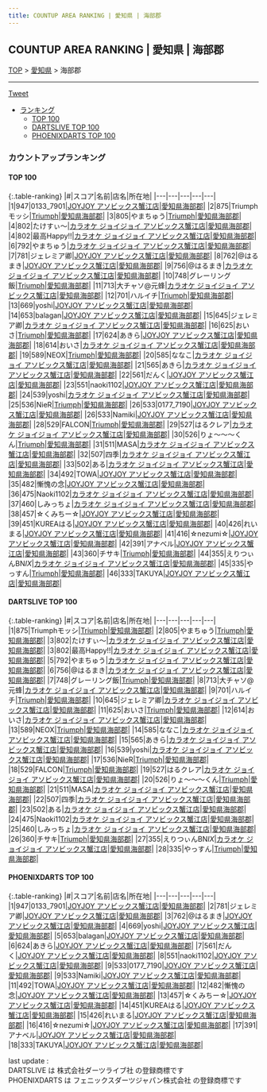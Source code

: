 ```yaml
---
title: COUNTUP AREA RANKING | 愛知県 | 海部郡
---
```

## COUNTUP AREA RANKING | 愛知県 | 海部郡

[TOP](/darts/rank/) > [愛知県](/darts/rank/愛知県/) > 海部郡

___

<a href="https://twitter.com/share?ref_src=twsrc%5Etfw" data-text="COUNTUP AREA RANKING | 愛知県海部郡" class="twitter-share-button" data-hashtags="DARTSLIVE,PHOENIXDARTS,darts,ダーツ" data-show-count="false">Tweet</a>

* [ランキング](#カウントアップランキング)
    * [TOP 100](#top-100)
    * [DARTSLIVE TOP 100](#dartslive-top-100)
    * [PHOENIXDARTS TOP 100](#phoenixdarts-top-100)

### カウントアップランキング

#### TOP 100



{:.table-ranking}
|#|スコア|名前|店名|所在地|
|---|---|---|---|---|
|1|947|<span class="rank-name-pd">0133_7901</span>|<a href="https://vs.phoenixdarts.com/jp/shop/shopDetailInfo/s_75545?s_seq=75545">JOYJOY アソビックス蟹江店</a>|<a href="/darts/rank/愛知県/海部郡">愛知県海部郡</a>|
|2|875|<span class="rank-name-dl">Triumphモッシ</span>|<a href="https://search.dartslive.com/jp/shop/744296d8ec82bb000d9b047a20a7ba1e">Triumph</a>|<a href="/darts/rank/愛知県/海部郡">愛知県海部郡</a>|
|3|805|<span class="rank-name-dl">やまちゅう</span>|<a href="https://search.dartslive.com/jp/shop/744296d8ec82bb000d9b047a20a7ba1e">Triumph</a>|<a href="/darts/rank/愛知県/海部郡">愛知県海部郡</a>|
|4|802|<span class="rank-name-dl">たけすぃ〜</span>|<a href="https://search.dartslive.com/jp/shop/42a156408628cd3025d56fb0e5c39bac">カラオケ ジョイジョイ アソビックス蟹江店</a>|<a href="/darts/rank/愛知県/海部郡">愛知県海部郡</a>|
|4|802|<span class="rank-name-dl">最高Happy!!</span>|<a href="https://search.dartslive.com/jp/shop/42a156408628cd3025d56fb0e5c39bac">カラオケ ジョイジョイ アソビックス蟹江店</a>|<a href="/darts/rank/愛知県/海部郡">愛知県海部郡</a>|
|6|792|<span class="rank-name-dl">やまちゅう</span>|<a href="https://search.dartslive.com/jp/shop/42a156408628cd3025d56fb0e5c39bac">カラオケ ジョイジョイ アソビックス蟹江店</a>|<a href="/darts/rank/愛知県/海部郡">愛知県海部郡</a>|
|7|781|<span class="rank-name-pd">ジェレミア卿</span>|<a href="https://vs.phoenixdarts.com/jp/shop/shopDetailInfo/s_75545?s_seq=75545">JOYJOY アソビックス蟹江店</a>|<a href="/darts/rank/愛知県/海部郡">愛知県海部郡</a>|
|8|762|<span class="rank-name-pd">@はるまき</span>|<a href="https://vs.phoenixdarts.com/jp/shop/shopDetailInfo/s_75545?s_seq=75545">JOYJOY アソビックス蟹江店</a>|<a href="/darts/rank/愛知県/海部郡">愛知県海部郡</a>|
|9|756|<span class="rank-name-dl">@はるまき</span>|<a href="https://search.dartslive.com/jp/shop/42a156408628cd3025d56fb0e5c39bac">カラオケ ジョイジョイ アソビックス蟹江店</a>|<a href="/darts/rank/愛知県/海部郡">愛知県海部郡</a>|
|10|748|<span class="rank-name-dl">グレーリング飯</span>|<a href="https://search.dartslive.com/jp/shop/744296d8ec82bb000d9b047a20a7ba1e">Triumph</a>|<a href="/darts/rank/愛知県/海部郡">愛知県海部郡</a>|
|11|713|<span class="rank-name-dl">大チャソ@元蜂</span>|<a href="https://search.dartslive.com/jp/shop/42a156408628cd3025d56fb0e5c39bac">カラオケ ジョイジョイ アソビックス蟹江店</a>|<a href="/darts/rank/愛知県/海部郡">愛知県海部郡</a>|
|12|701|<span class="rank-name-dl">ハルイチ</span>|<a href="https://search.dartslive.com/jp/shop/744296d8ec82bb000d9b047a20a7ba1e">Triumph</a>|<a href="/darts/rank/愛知県/海部郡">愛知県海部郡</a>|
|13|669|<span class="rank-name-pd">yoshi</span>|<a href="https://vs.phoenixdarts.com/jp/shop/shopDetailInfo/s_75545?s_seq=75545">JOYJOY アソビックス蟹江店</a>|<a href="/darts/rank/愛知県/海部郡">愛知県海部郡</a>|
|14|653|<span class="rank-name-pd">balagan</span>|<a href="https://vs.phoenixdarts.com/jp/shop/shopDetailInfo/s_75545?s_seq=75545">JOYJOY アソビックス蟹江店</a>|<a href="/darts/rank/愛知県/海部郡">愛知県海部郡</a>|
|15|645|<span class="rank-name-dl">ジェレミア卿</span>|<a href="https://search.dartslive.com/jp/shop/42a156408628cd3025d56fb0e5c39bac">カラオケ ジョイジョイ アソビックス蟹江店</a>|<a href="/darts/rank/愛知県/海部郡">愛知県海部郡</a>|
|16|625|<span class="rank-name-dl">おいさ</span>|<a href="https://search.dartslive.com/jp/shop/744296d8ec82bb000d9b047a20a7ba1e">Triumph</a>|<a href="/darts/rank/愛知県/海部郡">愛知県海部郡</a>|
|17|624|<span class="rank-name-pd">あきら</span>|<a href="https://vs.phoenixdarts.com/jp/shop/shopDetailInfo/s_75545?s_seq=75545">JOYJOY アソビックス蟹江店</a>|<a href="/darts/rank/愛知県/海部郡">愛知県海部郡</a>|
|18|614|<span class="rank-name-dl">おいさ</span>|<a href="https://search.dartslive.com/jp/shop/42a156408628cd3025d56fb0e5c39bac">カラオケ ジョイジョイ アソビックス蟹江店</a>|<a href="/darts/rank/愛知県/海部郡">愛知県海部郡</a>|
|19|589|<span class="rank-name-dl">NEOX</span>|<a href="https://search.dartslive.com/jp/shop/744296d8ec82bb000d9b047a20a7ba1e">Triumph</a>|<a href="/darts/rank/愛知県/海部郡">愛知県海部郡</a>|
|20|585|<span class="rank-name-dl">ななこ</span>|<a href="https://search.dartslive.com/jp/shop/42a156408628cd3025d56fb0e5c39bac">カラオケ ジョイジョイ アソビックス蟹江店</a>|<a href="/darts/rank/愛知県/海部郡">愛知県海部郡</a>|
|21|565|<span class="rank-name-dl">あきら</span>|<a href="https://search.dartslive.com/jp/shop/42a156408628cd3025d56fb0e5c39bac">カラオケ ジョイジョイ アソビックス蟹江店</a>|<a href="/darts/rank/愛知県/海部郡">愛知県海部郡</a>|
|22|561|<span class="rank-name-pd">だんく</span>|<a href="https://vs.phoenixdarts.com/jp/shop/shopDetailInfo/s_75545?s_seq=75545">JOYJOY アソビックス蟹江店</a>|<a href="/darts/rank/愛知県/海部郡">愛知県海部郡</a>|
|23|551|<span class="rank-name-pd">naoki1102</span>|<a href="https://vs.phoenixdarts.com/jp/shop/shopDetailInfo/s_75545?s_seq=75545">JOYJOY アソビックス蟹江店</a>|<a href="/darts/rank/愛知県/海部郡">愛知県海部郡</a>|
|24|539|<span class="rank-name-dl">yoshi</span>|<a href="https://search.dartslive.com/jp/shop/42a156408628cd3025d56fb0e5c39bac">カラオケ ジョイジョイ アソビックス蟹江店</a>|<a href="/darts/rank/愛知県/海部郡">愛知県海部郡</a>|
|25|536|<span class="rank-name-dl">NieR</span>|<a href="https://search.dartslive.com/jp/shop/744296d8ec82bb000d9b047a20a7ba1e">Triumph</a>|<a href="/darts/rank/愛知県/海部郡">愛知県海部郡</a>|
|26|533|<span class="rank-name-pd">0177_7190</span>|<a href="https://vs.phoenixdarts.com/jp/shop/shopDetailInfo/s_75545?s_seq=75545">JOYJOY アソビックス蟹江店</a>|<a href="/darts/rank/愛知県/海部郡">愛知県海部郡</a>|
|26|533|<span class="rank-name-pd">Namiki</span>|<a href="https://vs.phoenixdarts.com/jp/shop/shopDetailInfo/s_75545?s_seq=75545">JOYJOY アソビックス蟹江店</a>|<a href="/darts/rank/愛知県/海部郡">愛知県海部郡</a>|
|28|529|<span class="rank-name-dl">FALCON</span>|<a href="https://search.dartslive.com/jp/shop/744296d8ec82bb000d9b047a20a7ba1e">Triumph</a>|<a href="/darts/rank/愛知県/海部郡">愛知県海部郡</a>|
|29|527|<span class="rank-name-dl">はるクレア</span>|<a href="https://search.dartslive.com/jp/shop/42a156408628cd3025d56fb0e5c39bac">カラオケ ジョイジョイ アソビックス蟹江店</a>|<a href="/darts/rank/愛知県/海部郡">愛知県海部郡</a>|
|30|526|<span class="rank-name-dl">りょ～～～くん</span>|<a href="https://search.dartslive.com/jp/shop/744296d8ec82bb000d9b047a20a7ba1e">Triumph</a>|<a href="/darts/rank/愛知県/海部郡">愛知県海部郡</a>|
|31|511|<span class="rank-name-dl">MASA</span>|<a href="https://search.dartslive.com/jp/shop/42a156408628cd3025d56fb0e5c39bac">カラオケ ジョイジョイ アソビックス蟹江店</a>|<a href="/darts/rank/愛知県/海部郡">愛知県海部郡</a>|
|32|507|<span class="rank-name-dl">四季</span>|<a href="https://search.dartslive.com/jp/shop/42a156408628cd3025d56fb0e5c39bac">カラオケ ジョイジョイ アソビックス蟹江店</a>|<a href="/darts/rank/愛知県/海部郡">愛知県海部郡</a>|
|33|502|<span class="rank-name-dl">ある</span>|<a href="https://search.dartslive.com/jp/shop/42a156408628cd3025d56fb0e5c39bac">カラオケ ジョイジョイ アソビックス蟹江店</a>|<a href="/darts/rank/愛知県/海部郡">愛知県海部郡</a>|
|34|492|<span class="rank-name-pd">TOWA</span>|<a href="https://vs.phoenixdarts.com/jp/shop/shopDetailInfo/s_75545?s_seq=75545">JOYJOY アソビックス蟹江店</a>|<a href="/darts/rank/愛知県/海部郡">愛知県海部郡</a>|
|35|482|<span class="rank-name-pd">慚愧の念</span>|<a href="https://vs.phoenixdarts.com/jp/shop/shopDetailInfo/s_75545?s_seq=75545">JOYJOY アソビックス蟹江店</a>|<a href="/darts/rank/愛知県/海部郡">愛知県海部郡</a>|
|36|475|<span class="rank-name-dl">Naoki1102</span>|<a href="https://search.dartslive.com/jp/shop/42a156408628cd3025d56fb0e5c39bac">カラオケ ジョイジョイ アソビックス蟹江店</a>|<a href="/darts/rank/愛知県/海部郡">愛知県海部郡</a>|
|37|460|<span class="rank-name-dl">しみっちょ</span>|<a href="https://search.dartslive.com/jp/shop/42a156408628cd3025d56fb0e5c39bac">カラオケ ジョイジョイ アソビックス蟹江店</a>|<a href="/darts/rank/愛知県/海部郡">愛知県海部郡</a>|
|38|457|<span class="rank-name-pd">☆くみちー☆</span>|<a href="https://vs.phoenixdarts.com/jp/shop/shopDetailInfo/s_75545?s_seq=75545">JOYJOY アソビックス蟹江店</a>|<a href="/darts/rank/愛知県/海部郡">愛知県海部郡</a>|
|39|451|<span class="rank-name-pd">KUREAはる</span>|<a href="https://vs.phoenixdarts.com/jp/shop/shopDetailInfo/s_75545?s_seq=75545">JOYJOY アソビックス蟹江店</a>|<a href="/darts/rank/愛知県/海部郡">愛知県海部郡</a>|
|40|426|<span class="rank-name-pd">れいまる</span>|<a href="https://vs.phoenixdarts.com/jp/shop/shopDetailInfo/s_75545?s_seq=75545">JOYJOY アソビックス蟹江店</a>|<a href="/darts/rank/愛知県/海部郡">愛知県海部郡</a>|
|41|416|<span class="rank-name-pd">☆nezumi☆</span>|<a href="https://vs.phoenixdarts.com/jp/shop/shopDetailInfo/s_75545?s_seq=75545">JOYJOY アソビックス蟹江店</a>|<a href="/darts/rank/愛知県/海部郡">愛知県海部郡</a>|
|42|391|<span class="rank-name-pd">アナベル</span>|<a href="https://vs.phoenixdarts.com/jp/shop/shopDetailInfo/s_75545?s_seq=75545">JOYJOY アソビックス蟹江店</a>|<a href="/darts/rank/愛知県/海部郡">愛知県海部郡</a>|
|43|360|<span class="rank-name-dl">チサキ</span>|<a href="https://search.dartslive.com/jp/shop/744296d8ec82bb000d9b047a20a7ba1e">Triumph</a>|<a href="/darts/rank/愛知県/海部郡">愛知県海部郡</a>|
|44|355|<span class="rank-name-dl">えりつぃんBN*IX*</span>|<a href="https://search.dartslive.com/jp/shop/42a156408628cd3025d56fb0e5c39bac">カラオケ ジョイジョイ アソビックス蟹江店</a>|<a href="/darts/rank/愛知県/海部郡">愛知県海部郡</a>|
|45|335|<span class="rank-name-dl">やっすん</span>|<a href="https://search.dartslive.com/jp/shop/744296d8ec82bb000d9b047a20a7ba1e">Triumph</a>|<a href="/darts/rank/愛知県/海部郡">愛知県海部郡</a>|
|46|333|<span class="rank-name-pd">TAKUYA</span>|<a href="https://vs.phoenixdarts.com/jp/shop/shopDetailInfo/s_75545?s_seq=75545">JOYJOY アソビックス蟹江店</a>|<a href="/darts/rank/愛知県/海部郡">愛知県海部郡</a>|


#### DARTSLIVE TOP 100



{:.table-ranking}
|#|スコア|名前|店名|所在地|
|---|---|---|---|---|
|1|875|<span class="rank-name-dl">Triumphモッシ</span>|<a href="https://search.dartslive.com/jp/shop/744296d8ec82bb000d9b047a20a7ba1e">Triumph</a>|<a href="/darts/rank/愛知県/海部郡">愛知県海部郡</a>|
|2|805|<span class="rank-name-dl">やまちゅう</span>|<a href="https://search.dartslive.com/jp/shop/744296d8ec82bb000d9b047a20a7ba1e">Triumph</a>|<a href="/darts/rank/愛知県/海部郡">愛知県海部郡</a>|
|3|802|<span class="rank-name-dl">たけすぃ〜</span>|<a href="https://search.dartslive.com/jp/shop/42a156408628cd3025d56fb0e5c39bac">カラオケ ジョイジョイ アソビックス蟹江店</a>|<a href="/darts/rank/愛知県/海部郡">愛知県海部郡</a>|
|3|802|<span class="rank-name-dl">最高Happy!!</span>|<a href="https://search.dartslive.com/jp/shop/42a156408628cd3025d56fb0e5c39bac">カラオケ ジョイジョイ アソビックス蟹江店</a>|<a href="/darts/rank/愛知県/海部郡">愛知県海部郡</a>|
|5|792|<span class="rank-name-dl">やまちゅう</span>|<a href="https://search.dartslive.com/jp/shop/42a156408628cd3025d56fb0e5c39bac">カラオケ ジョイジョイ アソビックス蟹江店</a>|<a href="/darts/rank/愛知県/海部郡">愛知県海部郡</a>|
|6|756|<span class="rank-name-dl">@はるまき</span>|<a href="https://search.dartslive.com/jp/shop/42a156408628cd3025d56fb0e5c39bac">カラオケ ジョイジョイ アソビックス蟹江店</a>|<a href="/darts/rank/愛知県/海部郡">愛知県海部郡</a>|
|7|748|<span class="rank-name-dl">グレーリング飯</span>|<a href="https://search.dartslive.com/jp/shop/744296d8ec82bb000d9b047a20a7ba1e">Triumph</a>|<a href="/darts/rank/愛知県/海部郡">愛知県海部郡</a>|
|8|713|<span class="rank-name-dl">大チャソ@元蜂</span>|<a href="https://search.dartslive.com/jp/shop/42a156408628cd3025d56fb0e5c39bac">カラオケ ジョイジョイ アソビックス蟹江店</a>|<a href="/darts/rank/愛知県/海部郡">愛知県海部郡</a>|
|9|701|<span class="rank-name-dl">ハルイチ</span>|<a href="https://search.dartslive.com/jp/shop/744296d8ec82bb000d9b047a20a7ba1e">Triumph</a>|<a href="/darts/rank/愛知県/海部郡">愛知県海部郡</a>|
|10|645|<span class="rank-name-dl">ジェレミア卿</span>|<a href="https://search.dartslive.com/jp/shop/42a156408628cd3025d56fb0e5c39bac">カラオケ ジョイジョイ アソビックス蟹江店</a>|<a href="/darts/rank/愛知県/海部郡">愛知県海部郡</a>|
|11|625|<span class="rank-name-dl">おいさ</span>|<a href="https://search.dartslive.com/jp/shop/744296d8ec82bb000d9b047a20a7ba1e">Triumph</a>|<a href="/darts/rank/愛知県/海部郡">愛知県海部郡</a>|
|12|614|<span class="rank-name-dl">おいさ</span>|<a href="https://search.dartslive.com/jp/shop/42a156408628cd3025d56fb0e5c39bac">カラオケ ジョイジョイ アソビックス蟹江店</a>|<a href="/darts/rank/愛知県/海部郡">愛知県海部郡</a>|
|13|589|<span class="rank-name-dl">NEOX</span>|<a href="https://search.dartslive.com/jp/shop/744296d8ec82bb000d9b047a20a7ba1e">Triumph</a>|<a href="/darts/rank/愛知県/海部郡">愛知県海部郡</a>|
|14|585|<span class="rank-name-dl">ななこ</span>|<a href="https://search.dartslive.com/jp/shop/42a156408628cd3025d56fb0e5c39bac">カラオケ ジョイジョイ アソビックス蟹江店</a>|<a href="/darts/rank/愛知県/海部郡">愛知県海部郡</a>|
|15|565|<span class="rank-name-dl">あきら</span>|<a href="https://search.dartslive.com/jp/shop/42a156408628cd3025d56fb0e5c39bac">カラオケ ジョイジョイ アソビックス蟹江店</a>|<a href="/darts/rank/愛知県/海部郡">愛知県海部郡</a>|
|16|539|<span class="rank-name-dl">yoshi</span>|<a href="https://search.dartslive.com/jp/shop/42a156408628cd3025d56fb0e5c39bac">カラオケ ジョイジョイ アソビックス蟹江店</a>|<a href="/darts/rank/愛知県/海部郡">愛知県海部郡</a>|
|17|536|<span class="rank-name-dl">NieR</span>|<a href="https://search.dartslive.com/jp/shop/744296d8ec82bb000d9b047a20a7ba1e">Triumph</a>|<a href="/darts/rank/愛知県/海部郡">愛知県海部郡</a>|
|18|529|<span class="rank-name-dl">FALCON</span>|<a href="https://search.dartslive.com/jp/shop/744296d8ec82bb000d9b047a20a7ba1e">Triumph</a>|<a href="/darts/rank/愛知県/海部郡">愛知県海部郡</a>|
|19|527|<span class="rank-name-dl">はるクレア</span>|<a href="https://search.dartslive.com/jp/shop/42a156408628cd3025d56fb0e5c39bac">カラオケ ジョイジョイ アソビックス蟹江店</a>|<a href="/darts/rank/愛知県/海部郡">愛知県海部郡</a>|
|20|526|<span class="rank-name-dl">りょ～～～くん</span>|<a href="https://search.dartslive.com/jp/shop/744296d8ec82bb000d9b047a20a7ba1e">Triumph</a>|<a href="/darts/rank/愛知県/海部郡">愛知県海部郡</a>|
|21|511|<span class="rank-name-dl">MASA</span>|<a href="https://search.dartslive.com/jp/shop/42a156408628cd3025d56fb0e5c39bac">カラオケ ジョイジョイ アソビックス蟹江店</a>|<a href="/darts/rank/愛知県/海部郡">愛知県海部郡</a>|
|22|507|<span class="rank-name-dl">四季</span>|<a href="https://search.dartslive.com/jp/shop/42a156408628cd3025d56fb0e5c39bac">カラオケ ジョイジョイ アソビックス蟹江店</a>|<a href="/darts/rank/愛知県/海部郡">愛知県海部郡</a>|
|23|502|<span class="rank-name-dl">ある</span>|<a href="https://search.dartslive.com/jp/shop/42a156408628cd3025d56fb0e5c39bac">カラオケ ジョイジョイ アソビックス蟹江店</a>|<a href="/darts/rank/愛知県/海部郡">愛知県海部郡</a>|
|24|475|<span class="rank-name-dl">Naoki1102</span>|<a href="https://search.dartslive.com/jp/shop/42a156408628cd3025d56fb0e5c39bac">カラオケ ジョイジョイ アソビックス蟹江店</a>|<a href="/darts/rank/愛知県/海部郡">愛知県海部郡</a>|
|25|460|<span class="rank-name-dl">しみっちょ</span>|<a href="https://search.dartslive.com/jp/shop/42a156408628cd3025d56fb0e5c39bac">カラオケ ジョイジョイ アソビックス蟹江店</a>|<a href="/darts/rank/愛知県/海部郡">愛知県海部郡</a>|
|26|360|<span class="rank-name-dl">チサキ</span>|<a href="https://search.dartslive.com/jp/shop/744296d8ec82bb000d9b047a20a7ba1e">Triumph</a>|<a href="/darts/rank/愛知県/海部郡">愛知県海部郡</a>|
|27|355|<span class="rank-name-dl">えりつぃんBN*IX*</span>|<a href="https://search.dartslive.com/jp/shop/42a156408628cd3025d56fb0e5c39bac">カラオケ ジョイジョイ アソビックス蟹江店</a>|<a href="/darts/rank/愛知県/海部郡">愛知県海部郡</a>|
|28|335|<span class="rank-name-dl">やっすん</span>|<a href="https://search.dartslive.com/jp/shop/744296d8ec82bb000d9b047a20a7ba1e">Triumph</a>|<a href="/darts/rank/愛知県/海部郡">愛知県海部郡</a>|


#### PHOENIXDARTS TOP 100



{:.table-ranking}
|#|スコア|名前|店名|所在地|
|---|---|---|---|---|
|1|947|<span class="rank-name-pd">0133_7901</span>|<a href="https://vs.phoenixdarts.com/jp/shop/shopDetailInfo/s_75545?s_seq=75545">JOYJOY アソビックス蟹江店</a>|<a href="/darts/rank/愛知県/海部郡">愛知県海部郡</a>|
|2|781|<span class="rank-name-pd">ジェレミア卿</span>|<a href="https://vs.phoenixdarts.com/jp/shop/shopDetailInfo/s_75545?s_seq=75545">JOYJOY アソビックス蟹江店</a>|<a href="/darts/rank/愛知県/海部郡">愛知県海部郡</a>|
|3|762|<span class="rank-name-pd">@はるまき</span>|<a href="https://vs.phoenixdarts.com/jp/shop/shopDetailInfo/s_75545?s_seq=75545">JOYJOY アソビックス蟹江店</a>|<a href="/darts/rank/愛知県/海部郡">愛知県海部郡</a>|
|4|669|<span class="rank-name-pd">yoshi</span>|<a href="https://vs.phoenixdarts.com/jp/shop/shopDetailInfo/s_75545?s_seq=75545">JOYJOY アソビックス蟹江店</a>|<a href="/darts/rank/愛知県/海部郡">愛知県海部郡</a>|
|5|653|<span class="rank-name-pd">balagan</span>|<a href="https://vs.phoenixdarts.com/jp/shop/shopDetailInfo/s_75545?s_seq=75545">JOYJOY アソビックス蟹江店</a>|<a href="/darts/rank/愛知県/海部郡">愛知県海部郡</a>|
|6|624|<span class="rank-name-pd">あきら</span>|<a href="https://vs.phoenixdarts.com/jp/shop/shopDetailInfo/s_75545?s_seq=75545">JOYJOY アソビックス蟹江店</a>|<a href="/darts/rank/愛知県/海部郡">愛知県海部郡</a>|
|7|561|<span class="rank-name-pd">だんく</span>|<a href="https://vs.phoenixdarts.com/jp/shop/shopDetailInfo/s_75545?s_seq=75545">JOYJOY アソビックス蟹江店</a>|<a href="/darts/rank/愛知県/海部郡">愛知県海部郡</a>|
|8|551|<span class="rank-name-pd">naoki1102</span>|<a href="https://vs.phoenixdarts.com/jp/shop/shopDetailInfo/s_75545?s_seq=75545">JOYJOY アソビックス蟹江店</a>|<a href="/darts/rank/愛知県/海部郡">愛知県海部郡</a>|
|9|533|<span class="rank-name-pd">0177_7190</span>|<a href="https://vs.phoenixdarts.com/jp/shop/shopDetailInfo/s_75545?s_seq=75545">JOYJOY アソビックス蟹江店</a>|<a href="/darts/rank/愛知県/海部郡">愛知県海部郡</a>|
|9|533|<span class="rank-name-pd">Namiki</span>|<a href="https://vs.phoenixdarts.com/jp/shop/shopDetailInfo/s_75545?s_seq=75545">JOYJOY アソビックス蟹江店</a>|<a href="/darts/rank/愛知県/海部郡">愛知県海部郡</a>|
|11|492|<span class="rank-name-pd">TOWA</span>|<a href="https://vs.phoenixdarts.com/jp/shop/shopDetailInfo/s_75545?s_seq=75545">JOYJOY アソビックス蟹江店</a>|<a href="/darts/rank/愛知県/海部郡">愛知県海部郡</a>|
|12|482|<span class="rank-name-pd">慚愧の念</span>|<a href="https://vs.phoenixdarts.com/jp/shop/shopDetailInfo/s_75545?s_seq=75545">JOYJOY アソビックス蟹江店</a>|<a href="/darts/rank/愛知県/海部郡">愛知県海部郡</a>|
|13|457|<span class="rank-name-pd">☆くみちー☆</span>|<a href="https://vs.phoenixdarts.com/jp/shop/shopDetailInfo/s_75545?s_seq=75545">JOYJOY アソビックス蟹江店</a>|<a href="/darts/rank/愛知県/海部郡">愛知県海部郡</a>|
|14|451|<span class="rank-name-pd">KUREAはる</span>|<a href="https://vs.phoenixdarts.com/jp/shop/shopDetailInfo/s_75545?s_seq=75545">JOYJOY アソビックス蟹江店</a>|<a href="/darts/rank/愛知県/海部郡">愛知県海部郡</a>|
|15|426|<span class="rank-name-pd">れいまる</span>|<a href="https://vs.phoenixdarts.com/jp/shop/shopDetailInfo/s_75545?s_seq=75545">JOYJOY アソビックス蟹江店</a>|<a href="/darts/rank/愛知県/海部郡">愛知県海部郡</a>|
|16|416|<span class="rank-name-pd">☆nezumi☆</span>|<a href="https://vs.phoenixdarts.com/jp/shop/shopDetailInfo/s_75545?s_seq=75545">JOYJOY アソビックス蟹江店</a>|<a href="/darts/rank/愛知県/海部郡">愛知県海部郡</a>|
|17|391|<span class="rank-name-pd">アナベル</span>|<a href="https://vs.phoenixdarts.com/jp/shop/shopDetailInfo/s_75545?s_seq=75545">JOYJOY アソビックス蟹江店</a>|<a href="/darts/rank/愛知県/海部郡">愛知県海部郡</a>|
|18|333|<span class="rank-name-pd">TAKUYA</span>|<a href="https://vs.phoenixdarts.com/jp/shop/shopDetailInfo/s_75545?s_seq=75545">JOYJOY アソビックス蟹江店</a>|<a href="/darts/rank/愛知県/海部郡">愛知県海部郡</a>|


<div class="footer border-top border-gray-light mt-5 pt-3 text-right text-gray">
    last update : <span style="font-weight: italic" id="foot_last_modified"></span><br />
    DARTSLIVE は 株式会社ダーツライブ社 の登録商標です<br />
    PHOENIXDARTS は フェニックスダーツジャパン株式会社 の登録商標です<br />
</div>

<script src="https://cdnjs.cloudflare.com/ajax/libs/jquery.tablesorter/2.31.3/js/jquery.tablesorter.min.js" integrity="sha512-qzgd5cYSZcosqpzpn7zF2ZId8f/8CHmFKZ8j7mU4OUXTNRd5g+ZHBPsgKEwoqxCtdQvExE5LprwwPAgoicguNg==" crossorigin="anonymous" referrerpolicy="no-referrer"></script>
<link rel="stylesheet" href="https://cdnjs.cloudflare.com/ajax/libs/jquery.tablesorter/2.31.3/css/theme.default.min.css" integrity="sha512-wghhOJkjQX0Lh3NSWvNKeZ0ZpNn+SPVXX1Qyc9OCaogADktxrBiBdKGDoqVUOyhStvMBmJQ8ZdMHiR3wuEq8+w==" crossorigin="anonymous" referrerpolicy="no-referrer" />
<script>
$(function() {
    $(".table-ranking").tablesorter({sortList:[[0, 0]]});
    $("#foot_last_modified").text(formatDate(new Date(document.lastModified), 'yyyy-MM-dd HH:mm:ss'));
});
</script>

<script async src="https://platform.twitter.com/widgets.js" charset="utf-8"></script>